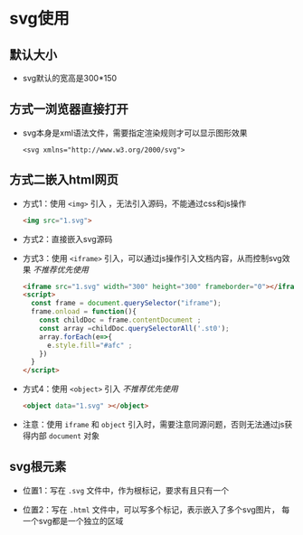 # svg使用

## 默认大小

+ svg默认的宽高是300*150

## 方式一浏览器直接打开

+ svg本身是xml语法文件，需要指定渲染规则才可以显示图形效果

  `<svg xmlns="http://www.w3.org/2000/svg">`

## 方式二嵌入html网页

+ 方式1：使用 `<img>` 引入 ，无法引入源码，不能通过css和js操作

  ```html
  <img src="1.svg">
  ```

+ 方式2：直接嵌入svg源码

+ 方式3：使用 `<iframe>` 引入，可以通过js操作引入文档内容，从而控制svg效果 *不推荐优先使用*

  ```html
  <iframe src="1.svg" width="300" height="300" frameborder="0"></iframe>
  <script>
    const frame = document.querySelector("iframe");
    frame.onload = function(){
      const childDoc = frame.contentDocument ;
      const array =childDoc.querySelectorAll('.st0');
      array.forEach(e=>{
        e.style.fill="#afc" ;
      })
    }
  </script>
  ```

+ 方式4：使用 `<object>` 引入 *不推荐优先使用*

  ```html
  <object data="1.svg" ></object>
  ```

+ 注意：使用 `iframe` 和 `object` 引入时，需要注意同源问题，否则无法通过js获得内部 `document` 对象

## svg根元素

+ 位置1：写在 `.svg` 文件中，作为根标记，要求有且只有一个

+ 位置2：写在 `.html` 文件中，可以写多个标记，表示嵌入了多个svg图片， 每一个svg都是一个独立的区域

